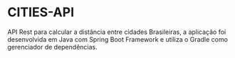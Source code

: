 # CITIES-API
API Rest para calcular a distância entre cidades Brasileiras, a aplicação foi desenvolvida em Java com Spring Boot Framework e utiliza o Gradle como gerenciador de dependências.
